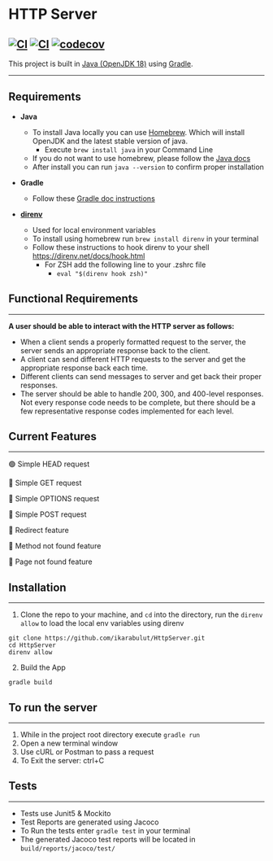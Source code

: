 # HTTP Server

[![CI](https://github.com/ikarabulut/HttpServer/actions/workflows/build.yml/badge.svg)](https://github.com/ikarabulut/HttpServer/actions/workflows/build.yml)
[![CI](https://github.com/ikarabulut/HttpServer/actions/workflows/acceptanceTests.yml/badge.svg)](https://github.com/ikarabulut/HttpServer/actions/workflows/acceptanceTests.yml)
[![codecov](https://codecov.io/gh/ikarabulut/HttpServer/branch/main/graph/badge.svg?token=V2G4O5CC1W)](https://codecov.io/gh/ikarabulut/HttpServer)
---
This project is built in [Java (OpenJDK 18)](https://www.oracle.com/java/technologies/downloads/) using [Gradle](https://docs.gradle.org/current/userguide/userguide.html).

---
## Requirements
- **Java**
  - To install Java locally you can use [Homebrew](https://stackoverflow.com/questions/65601196/how-to-brew-install-java). Which will install OpenJDK and the latest stable version of java.
    - Execute `brew install java` in your Command Line
  - If you do not want to use homebrew, please follow the [Java docs](https://www.java.com/en/download/manual.jsp)
  - After install you can run `java --version` to confirm proper installation
- **Gradle**
  - Follow these [Gradle doc instructions](https://gradle.org/install/)
  
- **[direnv](https://direnv.net/)**
  - Used for local environment variables
  - To install using homebrew run `brew install direnv` in your terminal
  - Follow these instructions to hook direnv to your shell https://direnv.net/docs/hook.html
    - For ZSH add the following line to your .zshrc file
      - `eval "$(direnv hook zsh)"`


## Functional Requirements

---
**A user should be able to interact with the HTTP server as follows:**

- When a client sends a properly formatted request to the server, the server sends an appropriate response back to the client.
- A client can send different HTTP requests to the server and get the appropriate response back each time.
- Different clients can send messages to server and get back their proper responses.
- The server should be able to handle 200, 300, and 400-level responses. Not every response code needs to be complete, but there should be a few representative response codes implemented for each level.

## Current Features

---
🟢 Simple HEAD request

🔴 Simple GET request

🔴 Simple OPTIONS request

🔴 Simple POST request

🔴 Redirect feature

🔴 Method not found feature

🔴 Page not found feature

## Installation

---
1. Clone the repo to your machine, and `cd` into the directory, run the `direnv allow` to load the local env variables using direnv
```
git clone https://github.com/ikarabulut/HttpServer.git
cd HttpServer
direnv allow
```
2. Build the App
```
gradle build
```

## To run the server

---
1. While in the project root directory execute `gradle run`
2. Open a new terminal window
3. Use cURL or Postman to pass a request
4. To Exit the server: ctrl+C

## Tests

---
- Tests use Junit5 & Mockito
- Test Reports are generated using Jacoco
- To Run the tests enter `gradle test` in your terminal
- The generated Jacoco test reports will be located in `build/reports/jacoco/test/`
